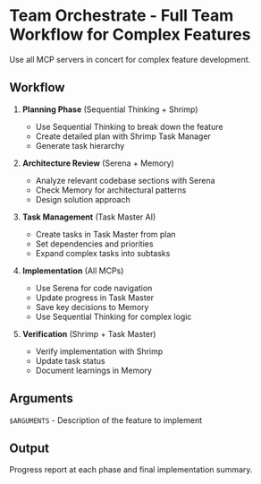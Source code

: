 # Team Orchestrate - Full Team Workflow for Complex Features

Use all MCP servers in concert for complex feature development.

## Workflow

1. **Planning Phase** (Sequential Thinking + Shrimp)
   - Use Sequential Thinking to break down the feature
   - Create detailed plan with Shrimp Task Manager
   - Generate task hierarchy

2. **Architecture Review** (Serena + Memory)
   - Analyze relevant codebase sections with Serena
   - Check Memory for architectural patterns
   - Design solution approach

3. **Task Management** (Task Master AI)
   - Create tasks in Task Master from plan
   - Set dependencies and priorities
   - Expand complex tasks into subtasks

4. **Implementation** (All MCPs)
   - Use Serena for code navigation
   - Update progress in Task Master
   - Save key decisions to Memory
   - Use Sequential Thinking for complex logic

5. **Verification** (Shrimp + Task Master)
   - Verify implementation with Shrimp
   - Update task status
   - Document learnings in Memory

## Arguments

`$ARGUMENTS` - Description of the feature to implement

## Output

Progress report at each phase and final implementation summary.
